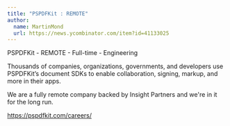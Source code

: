 ```yaml
---
title: "PSPDFKit : REMOTE"
author:
  name: MartinMond
  url: https://news.ycombinator.com/item?id=41133025
---
```

PSPDFKit - REMOTE - Full-time - Engineering

Thousands of companies, organizations, governments, and developers use PSPDFKit’s document SDKs to enable collaboration, signing, markup, and more in their apps.

We are a fully remote company backed by Insight Partners and we&#x27;re in it for the long run.

<a href="https:&#x2F;&#x2F;pspdfkit.com&#x2F;careers&#x2F;" rel="nofollow">https:&#x2F;&#x2F;pspdfkit.com&#x2F;careers&#x2F;</a>
